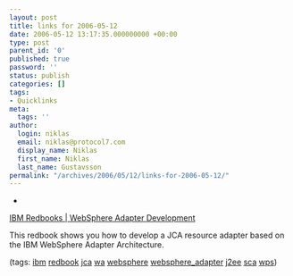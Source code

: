 ```yaml
---
layout: post
title: links for 2006-05-12
date: 2006-05-12 13:17:35.000000000 +00:00
type: post
parent_id: '0'
published: true
password: ''
status: publish
categories: []
tags:
- Quicklinks
meta:
  tags: ''
author:
  login: niklas
  email: niklas@protocol7.com
  display_name: Niklas
  first_name: Niklas
  last_name: Gustavsson
permalink: "/archives/2006/05/12/links-for-2006-05-12/"
---
```

- 
[IBM Redbooks | WebSphere Adapter Development](http://www.redbooks.ibm.com/redpieces/abstracts/sg246387.html?Open)

This redbook shows you how to develop a JCA resource adapter based on the IBM WebSphere Adapter Architecture.

(tags: [ibm](http://del.icio.us/protocol7/ibm) [redbook](http://del.icio.us/protocol7/redbook) [jca](http://del.icio.us/protocol7/jca) [wa](http://del.icio.us/protocol7/wa) [websphere](http://del.icio.us/protocol7/websphere) [websphere\_adapter](http://del.icio.us/protocol7/websphere_adapter) [j2ee](http://del.icio.us/protocol7/j2ee) [sca](http://del.icio.us/protocol7/sca) [wps](http://del.icio.us/protocol7/wps))

